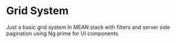 # Grid System

Just a basic grid system In MEAN stack with filters and server side pagination using Ng prime for UI components.
